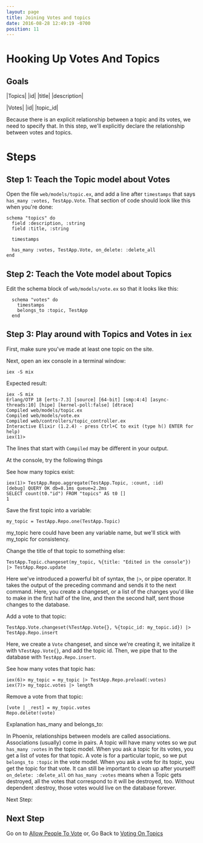 ```yaml
---
layout: page
title: Joining Votes and topics
date: 2016-08-28 12:49:19 -0700
position: 11
---
```


# Hooking Up Votes And Topics

## Goals

|Topics|
|id|
|title|
|description|


|Votes|
|id|
|topic_id|

Because there is an explicit relationship between a topic and its votes, we need to specify that. In this step, we'll explicitly declare the relationship between votes and topics.

# Steps
## Step 1: Teach the Topic model about Votes
Open the file `web/models/topic.ex`, and add a line after `timestamps` that says `has_many :votes, TestApp.Vote`. That section of code should look like this when you're done:

```
schema "topics" do
  field :description, :string
  field :title, :string

  timestamps

  has_many :votes, TestApp.Vote, on_delete: :delete_all
end
```

## Step 2: Teach the Vote model about Topics
Edit the schema block of `web/models/vote.ex` so that it looks like this:

```
  schema "votes" do
    timestamps
    belongs_to :topic, TestApp
  end
```

## Step 3: Play around with Topics and Votes in `iex`

First, make sure you've made at least one topic on the site.

Next, open an iex console in a terminal window:
```
iex -S mix
```
Expected result:
```
iex -S mix
Erlang/OTP 18 [erts-7.3] [source] [64-bit] [smp:4:4] [async-threads:10] [hipe] [kernel-poll:false] [dtrace]
Compiled web/models/topic.ex
Compiled web/models/vote.ex
Compiled web/controllers/topic_controller.ex
Interactive Elixir (1.2.4) - press Ctrl+C to exit (type h() ENTER for help)
iex(1)>
```
The lines that start with `Compiled` may be different in your output.

At the console, try the following things

See how many topics exist:  
```
iex(1)> TestApp.Repo.aggregate(TestApp.Topic, :count, :id)
[debug] QUERY OK db=8.1ms queue=2.2ms
SELECT count(t0."id") FROM "topics" AS t0 []
1
```

Save the first topic into a variable:
```
my_topic = TestApp.Repo.one(TestApp.Topic)
```
my_topic here could have been any variable name, but we'll stick with my_topic for consistency.

Change the title of that topic to something else:
```
TestApp.Topic.changeset(my_topic, %{title: "Edited in the console"}) |> TestApp.Repo.update
```
Here we've introduced a powerful bit of syntax, the `|>`, or pipe operator. It takes the output of the preceding command and sends it to the next command. Here, you create a changeset, or a list of the changes you'd like to make in the first half of the line, and then the second half, sent those changes to the database.

Add a vote to that topic:
```
TestApp.Vote.changeset(%TestApp.Vote{}, %{topic_id: my_topic.id}) |> TestApp.Repo.insert
```

Here, we create a `Vote` changeset, and since we're creating it, we initalize it with `%TestApp.Vote{}`, and add the topic id. Then, we pipe that to the database with `TestApp.Repo.insert`.

See how many votes that topic has:

```
iex(6)> my_topic = my_topic |> TestApp.Repo.preload(:votes)
iex(7)> my_topic.votes |> length
```

Remove a vote from that topic:

```
[vote | _rest] = my_topic.votes
Repo.delete!(vote)
```



Explanation
has_many and belongs_to:

In Phoenix, relationships between models are called associations.
Associations (usually) come in pairs.
A topic will have many votes so we put `has_many :votes` in the topic model.
When you ask a topic for its votes, you get a list of votes for that topic.
A vote is for a particular topic, so we put `belongs_to :topic` in the vote model.
When you ask a vote for its topic, you get the topic for that vote.
It can still be important to clean up after yourself! `on_delete: :delete_all` on `has_many :votes` means when a Topic gets destroyed, all the votes that correspond to it will be destroyed, too. Without dependent :destroy, those votes would live on the database forever.

Next Step:

## Next Step
Go on to [Allow People To Vote](/suggestotron/12-allow-users-to-vote-on-topics.html)
or,
Go Back to [Voting On Topics](/suggestotron/10-voting-on-topics.html)
